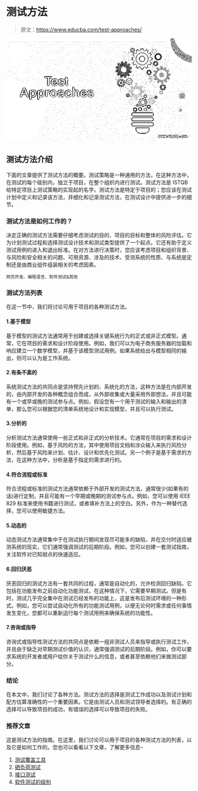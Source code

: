 # 测试方法

> 原文：<https://www.educba.com/test-approaches/>

![Test Approaches](img/a99141bc96decd41e1aa6cb94c751805.png)



## 测试方法介绍

下面的文章提供了测试方法的概要。测试策略是一种通用的方法，在这种方法中，在测试的每个级别内，独立于项目，在整个组织内进行测试。测试方法是 ISTQB 给特定项目上测试策略的实现起的名字。测试方法是特定于项目的；您应该在测试计划中定义和记录该方法，并细化和记录测试方法，在测试设计中提供进一步的细节。

### 测试方法是如何工作的？

决定正确的测试方法需要仔细考虑测试的目的、项目的目标和整体的风险评估。它为计划测试过程和选择测试设计技术和测试类型提供了一个起点。它还有助于定义测试用例的进入和退出标准。在对方法进行决策时，您应该考虑项目和组织背景、与风险和安全相关的问题、可用资源、涉及的技术、受测系统的性质、与系统是定制还是由商业组件组装相关的考虑因素。

<small>网页开发、编程语言、软件测试&其他</small>

### 测试方法列表

在这一节中，我们将讨论可用于项目的各种测试方法。

#### 1.基于模型

基于模型的测试方法通常用于创建或选择关键系统行为的正式或非正式模型。通常，它在项目的需求和设计阶段使用。例如，我们可以为电子商务服务器的加载和响应建立一个数学模型，并基于该模型测试用例。如果系统给出与模型相同的输出，则可以认为是工作系统。

#### 2.有条不紊的

系统测试方法的共同点是坚持预先计划的、系统化的方法，这种方法是在内部开发的，由内部开发的各种概念组合而成，从外部收集或大量采用外部想法，并且可能有一个或早或晚的测试参与点。例如，假设您有一个用于测试的输入和输出的清单，那么您可以根据您的清单系统地设计和实现模型，并且可以执行测试。

#### 3.分析的

分析测试方法通常使用一些正式和非正式的分析技术。它通常在项目的需求和设计阶段使用。例如，基于风险的方法，其中使用项目文档和涉众输入来执行风险分析，然后基于风险来计划、估计、设计和优先化测试。另一个例子是基于需求的方法，在这种方法中，分析是基于指定的需求进行的。

#### 4.符合流程或标准

符合流程或标准的测试方法通常依赖于外部开发的测试方法，通常很少(如果有的话)进行定制，并且可能有一个早期或晚期的测试参与点。例如，您可以使用 IEEE 829 标准来使用书籍进行测试，或者填补方法上的空白。另外，作为一种替代选择，您可以使用敏捷方法。

#### 5.动态的

动态测试方法通常集中于在测试执行期间发现尽可能多的缺陷，并在交付时适应被测系统的现实，它们通常强调测试的后期阶段。例如，您可以创建一套测试指南，关注软件对已知弱点的快速适应。

#### 6.回归厌恶

厌恶回归的测试方法有一套共同的过程，通常是自动化的，允许检测回归缺陷。它包括在功能发布之前自动化功能测试，在这种情况下，它需要早期测试。但是有时，测试几乎完全集中在测试已经发布的功能上，这是发布后测试环境的一种形式。例如，您可以尝试自动化所有的功能测试用例，以便无论何时需求或任何事情发生变化，您都可以重新运行每个测试用例来确保系统的功能性。

#### 7.咨询或指导

咨询式或指导性测试方法的共同点是依赖一组非测试人员来指导或执行测试工作，并且由于缺乏对早期测试价值的认识，通常强调测试的后期阶段。例如，你可以要求系统的开发者或用户给你关于测试什么的信息，或者甚至依赖他们来做测试部分。

### 结论

在本文中，我们讨论了各种方法。测试方法的选择是测试工作成功以及测试计划和配方估算准确性的一个重要因素。它是由测试人员和测试领导者选择的。有正确的选择可以导致项目的成功，有错误的选择可以导致项目的失败。

### 推荐文章

这是测试方法的指南。在这里，我们讨论可以用于项目的各种测试方法的列表，以及它是如何工作的。您也可以看看以下文章，了解更多信息–

1.  [测试覆盖工具](https://www.educba.com/test-coverage-tools/)
2.  [硒负荷测试](https://www.educba.com/selenium-load-testing/)
3.  [接口测试](https://www.educba.com/interface-testing/)
4.  [软件测试的级别](https://www.educba.com/levels-of-software-testing/)






